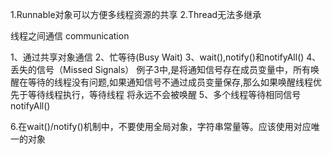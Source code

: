 1.Runnable对象可以方便多线程资源的共享
2.Thread无法多继承


线程之间通信 communication

1、通过共享对象通信
2、忙等待(Busy Wait)
3、wait(),notify()和notifyAll()
4、丢失的信号（Missed Signals）
    例子3中,是将通知信号存在成员变量中，所有唤醒在等待的线程没有问题,如果通知信号不通过成员变量保存,那么如果唤醒线程优先于等待线程执行，等待线程
    将永远不会被唤醒
5、多个线程等待相同信号 
    notifyAll()
    
6.在wait()/notify()机制中，不要使用全局对象，字符串常量等。应该使用对应唯一的对象    
